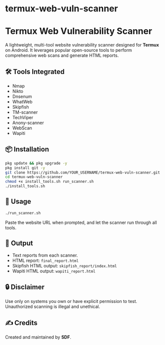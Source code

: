 # termux-web-vuln-scanner

# Termux Web Vulnerability Scanner

A lightweight, multi-tool website vulnerability scanner designed for **Termux** on Android. It leverages popular open-source tools to perform comprehensive web scans and generate HTML reports.

## 🛠 Tools Integrated

- Nmap
- Nikto
- Dnsenum
- WhatWeb
- Skipfish
- TM-scanner
- TechViper
- Anony-scanner
- WebScan
- Wapiti

## 📦 Installation

```bash
pkg update && pkg upgrade -y
pkg install git -y
git clone https://github.com/YOUR_USERNAME/termux-web-vuln-scanner.git
cd termux-web-vuln-scanner
chmod +x install_tools.sh run_scanner.sh
./install_tools.sh
```

## 🚀 Usage

```bash
./run_scanner.sh
```

Paste the website URL when prompted, and let the scanner run through all tools.

## 📁 Output

- Text reports from each scanner.
- HTML report: `final_report.html`
- Skipfish HTML output: `skipfish_report/index.html`
- Wapiti HTML output: `wapiti_report.html`

## 🔒 Disclaimer

Use only on systems you own or have explicit permission to test. Unauthorized scanning is illegal and unethical.

## ✍️ Credits

Created and maintained by **SDF**.
